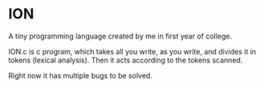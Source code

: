 # ION
A tiny programming language created by me in first year of college.

ION.c is c program, which takes all you write, as you write, and divides it in tokens (lexical analysis).
Then it acts according to the tokens scanned.

Right now it has multiple bugs to be solved.
